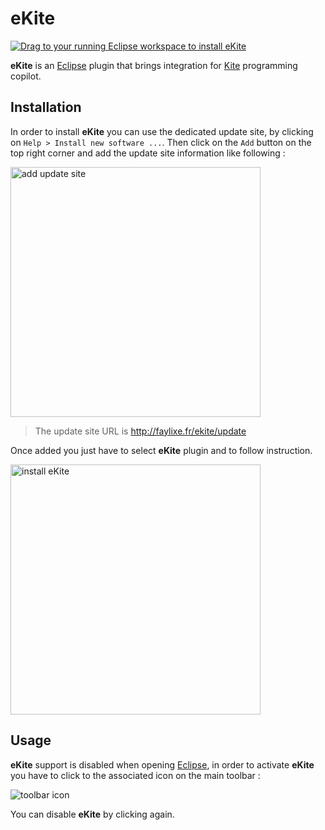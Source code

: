 # eKite

<a href="http://marketplace.eclipse.org/marketplace-client-intro?mpc_install=2866610" class="drag" title="Drag to your running Eclipse workspace to install eKite"><img class="img-responsive" src="https://marketplace.eclipse.org/sites/all/themes/solstice/public/images/marketplace/btn-install.png" alt="Drag to your running Eclipse workspace to install eKite" /></a>

**eKite** is an [Eclipse](https://eclipse.org/) plugin that brings integration for [Kite](http://kite.com) programming copilot.

## Installation

In order to install **eKite** you can use the dedicated update site, by clicking on ``Help > Install new software ...``. Then click on the ``Add`` button on the top right corner and add the update site information like following :

<img src="http://faylixe.fr/ekite/images/installation_1.png" width="400" alt="add update site" />

> The update site URL is http://faylixe.fr/ekite/update

Once added you just have to select **eKite** plugin and to follow instruction.

<img src="http://faylixe.fr/ekite/images/installation_2.png" width="400" alt="install eKite" />

## Usage

**eKite** support is disabled when opening [Eclipse](https://eclipse.org/), in order to activate **eKite** you have to click to the associated icon on the main toolbar :

![toolbar icon](http://faylixe.fr/ekite/images/toolbar.png)

You can disable **eKite** by clicking again.
